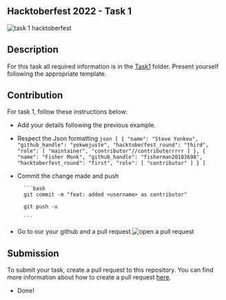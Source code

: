 ## Hacktoberfest 2022 - Task 1
![task 1 hacktoberfest](https://i.ibb.co/QXCtK8y/Ephoto360-com-1633225ef6c969-1.jpg)

## Description

For this task all required information is in the [Task1](Task1) folder. Present yourself following the appropriate template.

## Contribution

For task 1, follow these instructions below:
- Add your details following the previous example.
- Respect the Json formatting
    ``json
        [
            {
                "name": "Steve Yonkeu",
                "github_handle": "yokwejuste",
                "hacktoberfest_round": "third",
                "role": [
                    "maintainer",
                    "contributor"//contributerrrrr
                ]
            },
            {
                "name": "Fisher Monk",
                "github_handle": "fisherman20183698",
                "hacktoberfest_round": "first",
                "role": [
                    "contributor"
                ]
            }
        ]
        ``
- Commit the change made and push

        ```bash
        git commit -m "feat: added <username> as contributor"

        git push -u

        ```
- Go to our your github and a pull request
        ![open a pull request](https://i0.wp.com/user-images.githubusercontent.com/3477155/52671177-5d0e0100-2ee8-11e9-8645-bdd923b7d93b.gif?resize=1024%2C512&ssl=1)

## Submission

To submit your task, create a pull request to this repository. You can find more information about how to create a pull request [here](https://docs.github.com/en/github/collaborating-with-issues-and-pull-requests/creating-a-pull-request).

- Done!
